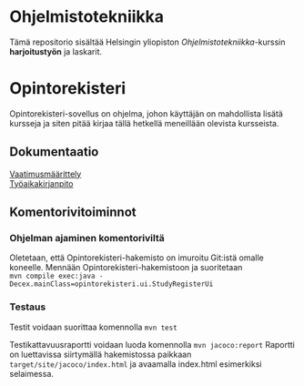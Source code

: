 # Ohjelmistotekniikka
Tämä repositorio sisältää Helsingin yliopiston _Ohjelmistotekniikka_-kurssin **harjoitustyön** ja laskarit.

# Opintorekisteri
Opintorekisteri-sovellus on ohjelma, johon käyttäjän on mahdollista lisätä kursseja ja siten pitää kirjaa tällä hetkellä meneillään olevista kursseista.

## Dokumentaatio
[Vaatimusmäärittely](dokumentaatio/vaatimusmaarittely.md)  
[Työaikakirjanpito](dokumentaatio/tuntikirjanpito.md)

## Komentorivitoiminnot

### Ohjelman ajaminen komentoriviltä
Oletetaan, että Opintorekisteri-hakemisto on imuroitu Git:istä omalle koneelle. Mennään Opintorekisteri-hakemistoon ja suoritetaan  
`mvn compile exec:java -Decex.mainClass=opintorekisteri.ui.StudyRegisterUi`  

### Testaus
Testit voidaan suorittaa komennolla
`mvn test`  

Testikattavuusraportti voidaan luoda komennolla `mvn jacoco:report` 
Raportti on luettavissa siirtymällä hakemistossa paikkaan `target/site/jacoco/index.html` ja avaamalla index.html esimerkiksi selaimessa.
